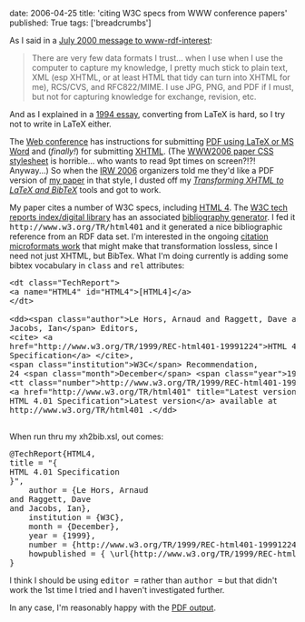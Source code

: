 date: 2006-04-25
title: 'citing W3C specs from WWW conference papers'
published: True
tags: ['breadcrumbs']

<div>
<p>As I said in a <a href="http://lists.w3.org/Archives/Public/www-rdf-interest/2000Jul/0020.html">July 2000 message to www-rdf-interest</a>:
</p>

<blockquote>
<p>
There are very few data formats I trust... when I use
when I use
the computer to capture my knowledge, I pretty
much stick to plain text, XML (esp XHTML, or at least HTML that
tidy can turn into XHTML for me), RCS/CVS, and RFC822/MIME.
I use JPG, PNG, and PDF if I must,
but not for capturing knowledge for exchange, revision, etc.
</p>
</blockquote>

<p>And as I explained in a <a
href="http://www.w3.org/People/Connolly/drafts/html-essay">1994
essay</a>, converting from LaTeX is hard, so I try not to write in
LaTeX either.</p>

<p>The <a href="http://www2006.org/">Web conference</a> has
instructions for submitting <a
href="http://www.sheridanprinting.com/typedept/www.htm">PDF using
LaTeX or MS Word</a> and (<em>finally!</em>) for submitting <a
href="http://www.ecs.soton.ac.uk/~tmb/www2006-xhtml.html">XHTML</a>.
(The <a href="http://www.ecs.soton.ac.uk/~tmb/iw3c2.css">WWW2006 paper
CSS stylesheet</a> is horrible... who wants to read 9pt times on
screen?!?! Anyway...)  So when the <a
href="http://www.ibiblio.org/hhalpin/irw2006/">IRW 2006</a> organizers
told me they'd like a PDF version of <a
href="http://www.w3.org/2006/04/irw65/urisym">my paper</a> in that
style, I dusted off my <cite><a
href="http://www.w3.org/2004/04/xhlt91/">Transforming XHTML to LaTeX
and BibTeX</a></cite> tools and got to work.</p>

<p>My paper cites a number of W3C specs, including <a
href="http://www.w3.org/TR/1999/REC-html401-19991224">HTML 4</a>.  The
<a href="http://www.w3.org/TR/">W3C tech reports index/digital
library</a> has an associated <a
href="http://www.w3.org/2002/01/tr-automation/tr-biblio-ui">bibliography
generator</a>. I fed it <tt>http://www.w3.org/TR/html401</tt> and it
generated a nice bibliographic reference from an RDF data set.  I'm
interested in the ongoing <a
href="http://microformats.org/wiki/citation-formats">citation
microformats work</a> that might make that transformation lossless, since
I need not just XHTML, but BibTex. What I'm doing currently is 
adding some bibtex vocabulary in <tt>class</tt> and <tt>rel</tt> attributes:
</p>

<pre>
&lt;dt class="TechReport">
&lt;a name="HTML4" id="HTML4">[HTML4]&lt;/a>
&lt;/dt>

&lt;dd>&lt;span class="author">Le Hors, Arnaud and Raggett, Dave and
Jacobs, Ian&lt;/span> Editors,
&lt;cite> &lt;a
href="http://www.w3.org/TR/1999/REC-html401-19991224">HTML 4.01
Specification&lt;/a> &lt;/cite>,
&lt;span class="institution">W3C&lt;/span> Recommendation,
24 &lt;span class="month">December&lt;/span> &lt;span class="year">1999&lt;/span>,
&lt;tt class="number">http://www.w3.org/TR/1999/REC-html401-19991224&lt;/tt>.
&lt;a href="http://www.w3.org/TR/html401" title="Latest version of
HTML 4.01 Specification">Latest version&lt;/a> available at
http://www.w3.org/TR/html401 .&lt;/dd>

</pre>

<p>When run thru my xh2bib.xsl, out comes:</p>

<pre>
@TechReport{HTML4,
title = "{
HTML 4.01 Specification
}",
    author = {Le Hors, Arnaud
and Raggett, Dave
and Jacobs, Ian},
    institution = {W3C},
    month = {December},
    year = {1999},
    number = {http://www.w3.org/TR/1999/REC-html401-19991224},
    howpublished = { \url{http://www.w3.org/TR/1999/REC-html401-19991224} }
}
</pre>

<p>I think I should be using <tt>editor =</tt> rather than <tt>author
=</tt> but that didn't work the 1st time I tried and I haven't
investigated further.</p>

<p>In any case, I'm reasonably happy with the <a
href="http://www.w3.org/2006/04/irw65/urisym.pdf">PDF output</a>.</p>
</div>
